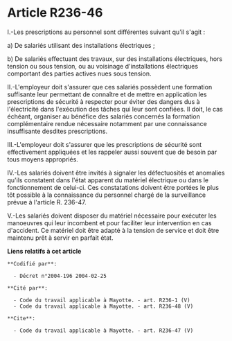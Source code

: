 # Article R236-46

I.-Les prescriptions au personnel sont différentes suivant qu'il s'agit : 

a) De salariés utilisant des installations électriques ; 

b) De salariés effectuant des travaux, sur des installations électriques, hors tension ou sous tension, ou au voisinage
d'installations électriques comportant des parties actives nues sous tension. 

II.-L'employeur doit s'assurer que ces salariés possèdent une formation suffisante leur permettant de connaître et de mettre
en application les prescriptions de sécurité à respecter pour éviter des dangers dus à l'électricité dans l'exécution des
tâches qui leur sont confiées. Il doit, le cas échéant, organiser au bénéfice des salariés concernés la formation
complémentaire rendue nécessaire notamment par une connaissance insuffisante desdites prescriptions. 

III.-L'employeur doit s'assurer que les prescriptions de sécurité sont effectivement appliquées et les rappeler aussi souvent
que de besoin par tous moyens appropriés. 

IV.-Les salariés doivent être invités à signaler les défectuosités et anomalies qu'ils constatent dans l'état apparent du
matériel électrique ou dans le fonctionnement de celui-ci. Ces constatations doivent être portées le plus tôt possible à la
connaissance du personnel chargé de la surveillance prévue à l'article R. 236-47.

V.-Les salariés doivent disposer du matériel nécessaire pour exécuter les manoeuvres qui leur incombent et pour faciliter
leur intervention en cas d'accident. Ce matériel doit être adapté à la tension de service et doit être maintenu prêt à servir
en parfait état.

**Liens relatifs à cet article**

	**Codifié par**:

	  - Décret n°2004-196 2004-02-25

	**Cité par**:

	  - Code du travail applicable à Mayotte. - art. R236-1 (V)
	  - Code du travail applicable à Mayotte. - art. R236-48 (V)

	**Cite**:

	  - Code du travail applicable à Mayotte. - art. R236-47 (V)
